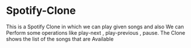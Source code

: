 # Spotify-Clone
This is a Spotify Clone in which we can play given songs and also We can Perform some operations like play-next , play-previous , pause. The Clone shows the list of the songs that are Available 
